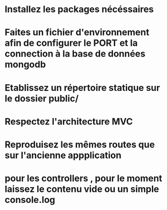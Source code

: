 # Installez les packages nécéssaires
# Faites un fichier d'environnement afin de configurer le PORT et la connection à la base de données mongodb
# Etablissez un répertoire statique sur le dossier public/
# Respectez l'architecture MVC
# Reproduisez les mêmes routes que sur l'ancienne appplication
# pour les controllers , pour le moment laissez le contenu vide ou un simple console.log